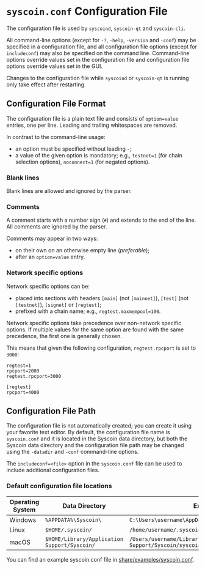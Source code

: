 # `syscoin.conf` Configuration File

The configuration file is used by `syscoind`, `syscoin-qt` and `syscoin-cli`.

All command-line options (except for `-?`, `-help`, `-version` and `-conf`) may be specified in a configuration file, and all configuration file options (except for `includeconf`) may also be specified on the command line. Command-line options override values set in the configuration file and configuration file options override values set in the GUI.

Changes to the configuration file while `syscoind` or `syscoin-qt` is running only take effect after restarting.

## Configuration File Format

The configuration file is a plain text file and consists of `option=value` entries, one per line. Leading and trailing whitespaces are removed.

In contrast to the command-line usage:
- an option must be specified without leading `-`;
- a value of the given option is mandatory; e.g., `testnet=1` (for chain selection options), `noconnect=1` (for negated options).

### Blank lines

Blank lines are allowed and ignored by the parser.

### Comments

A comment starts with a number sign (`#`) and extends to the end of the line. All comments are ignored by the parser.

Comments may appear in two ways:
- on their own on an otherwise empty line (_preferable_);
- after an `option=value` entry.

### Network specific options

Network specific options can be:
- placed into sections with headers `[main]` (not `[mainnet]`), `[test]` (not `[testnet]`), `[signet]` or `[regtest]`;
- prefixed with a chain name; e.g., `regtest.maxmempool=100`.

Network specific options take precedence over non-network specific options.
If multiple values for the same option are found with the same precedence, the
first one is generally chosen.

This means that given the following configuration, `regtest.rpcport` is set to `3000`:

```
regtest=1
rpcport=2000
regtest.rpcport=3000

[regtest]
rpcport=4000
```

## Configuration File Path

The configuration file is not automatically created; you can create it using your favorite text editor. By default, the configuration file name is `syscoin.conf` and it is located in the Syscoin data directory, but both the Syscoin data directory and the configuration file path may be changed using the `-datadir` and `-conf` command-line options.

The `includeconf=<file>` option in the `syscoin.conf` file can be used to include additional configuration files.

### Default configuration file locations

Operating System | Data Directory | Example Path
-- | -- | --
Windows | `%APPDATA%\Syscoin\` | `C:\Users\username\AppData\Roaming\Syscoin\syscoin.conf`
Linux | `$HOME/.syscoin/` | `/home/username/.syscoin/syscoin.conf`
macOS | `$HOME/Library/Application Support/Syscoin/` | `/Users/username/Library/Application Support/Syscoin/syscoin.conf`

You can find an example syscoin.conf file in [share/examples/syscoin.conf](../share/examples/syscoin.conf).
